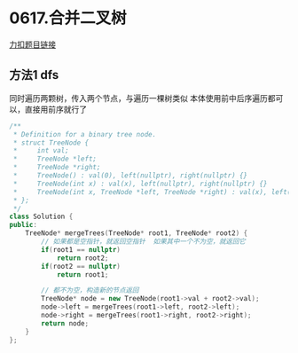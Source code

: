 <p id="合并二叉树"></p>

# 0617.合并二叉树 

[力扣题目链接](https://leetcode-cn.com/problems/merge-two-binary-trees/)    



## 方法1 dfs  

同时遍历两颗树，传入两个节点，与遍历一棵树类似  本体使用前中后序遍历都可以，直接用前序就行了  


```cpp
/**
 * Definition for a binary tree node.
 * struct TreeNode {
 *     int val;
 *     TreeNode *left;
 *     TreeNode *right;
 *     TreeNode() : val(0), left(nullptr), right(nullptr) {}
 *     TreeNode(int x) : val(x), left(nullptr), right(nullptr) {}
 *     TreeNode(int x, TreeNode *left, TreeNode *right) : val(x), left(left), right(right) {}
 * };
 */
class Solution {
public:
    TreeNode* mergeTrees(TreeNode* root1, TreeNode* root2) {
        // 如果都是空指针，就返回空指针  如果其中一个不为空，就返回它
        if(root1 == nullptr)
            return root2;
        if(root2 == nullptr)
            return root1;

        // 都不为空，构造新的节点返回
        TreeNode* node = new TreeNode(root1->val + root2->val);    
        node->left = mergeTrees(root1->left, root2->left);
        node->right = mergeTrees(root1->right, root2->right);
        return node;
    }
};
```

